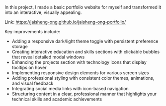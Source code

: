 In this project, I made a basic portfolio website for myself and transformed it into an interactive, visually appealing. 

Link: https://jaisheng-ong.github.io/jaisheng-ong-portfolio/

Key improvements include:
- Adding a responsive dark/light theme toggle with persistent preference storage
- Creating interactive education and skills sections with clickable bubbles that reveal detailed modal windows
- Enhancing the projects section with technology icons that display tooltips on hover
- Implementing responsive design elements for various screen sizes
- Adding professional styling with consistent color themes, animations, and visual feedback
- Integrating social media links with icon-based navigation
- Structuring content in a clear, professional manner that highlights your technical skills and academic achievements
